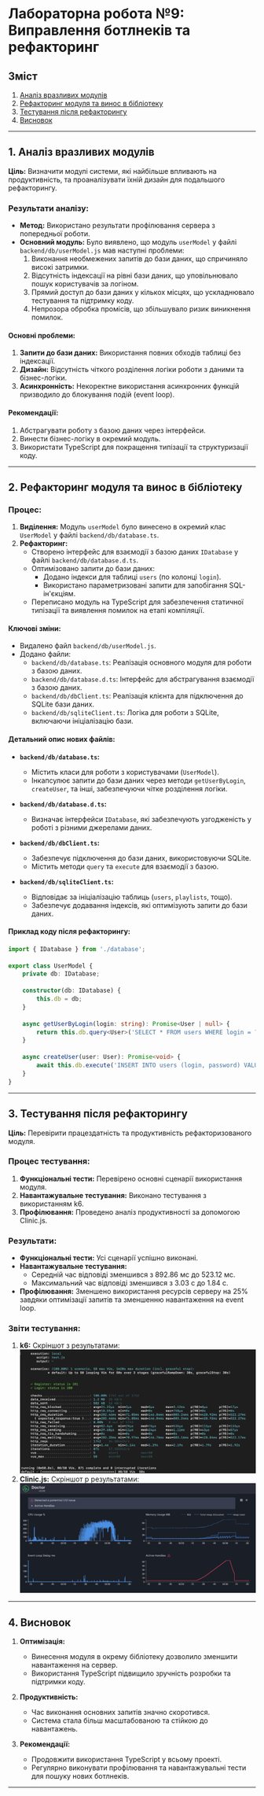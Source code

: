 # Лабораторна робота №9: Виправлення ботлнеків та рефакторинг

## Зміст
1. [Аналіз вразливих модулів](#1-аналіз-вразливих-модулів)
2. [Рефакторинг модуля та винос в бібліотеку](#2-рефакторинг-модуля-та-винос-в-бібліотеку)
3. [Тестування після рефакторингу](#3-тестування-після-рефакторингу)
4. [Висновок](#4-висновок)

---

## 1. Аналіз вразливих модулів

**Ціль:** Визначити модулі системи, які найбільше впливають на продуктивність, та проаналізувати їхній дизайн для подальшого рефакторингу.

### **Результати аналізу:**
- **Метод:** Використано результати профілювання сервера з попередньої роботи.
- **Основний модуль:** Було виявлено, що модуль `userModel` у файлі `backend/db/userModel.js` мав наступні проблеми:
  1. Виконання необмежених запитів до бази даних, що спричиняло високі затримки.
  2. Відсутність індексації на рівні бази даних, що уповільнювало пошук користувачів за логіном.
  3. Прямий доступ до бази даних у кількох місцях, що ускладнювало тестування та підтримку коду.
  4. Непрозора обробка промісів, що збільшувало ризик виникнення помилок.

#### **Основні проблеми:**
1. **Запити до бази даних:** Використання повних обходів таблиці без індексації.
2. **Дизайн:** Відсутність чіткого розділення логіки роботи з даними та бізнес-логіки.
3. **Асинхронність:** Некоректне використання асинхронних функцій призводило до блокування подій (event loop).

#### **Рекомендації:**
1. Абстрагувати роботу з базою даних через інтерфейси.
2. Винести бізнес-логіку в окремий модуль.
3. Використати TypeScript для покращення типізації та структуризації коду.

---

## 2. Рефакторинг модуля та винос в бібліотеку

### **Процес:**
1. **Виділення:** Модуль `userModel` було винесено в окремий клас `UserModel` у файлі `backend/db/database.ts`.
2. **Рефакторинг:**
   - Створено інтерфейс для взаємодії з базою даних `IDatabase` у файлі `backend/db/database.d.ts`.
   - Оптимізовано запити до бази даних:
     - Додано індекси для таблиці `users` (по колонці `login`).
     - Використано параметризовані запити для запобігання SQL-ін'єкціям.
   - Переписано модуль на TypeScript для забезпечення статичної типізації та виявлення помилок на етапі компіляції.

#### **Ключові зміни:**
- Видалено файл `backend/db/userModel.js`.
- Додано файли:
  - `backend/db/database.ts`: Реалізація основного модуля для роботи з базою даних.
  - `backend/db/database.d.ts`: Інтерфейс для абстрагування взаємодії з базою даних.
  - `backend/db/dbClient.ts`: Реалізація клієнта для підключення до SQLite бази даних.
  - `backend/db/sqliteClient.ts`: Логіка для роботи з SQLite, включаючи ініціалізацію бази.

#### **Детальний опис нових файлів:**
- **`backend/db/database.ts`:**
  - Містить класи для роботи з користувачами (`UserModel`).
  - Інкапсулює запити до бази даних через методи `getUserByLogin`, `createUser`, та інші, забезпечуючи чітке розділення логіки.

- **`backend/db/database.d.ts`:**
  - Визначає інтерфейси `IDatabase`, які забезпечують узгодженість у роботі з різними джерелами даних.

- **`backend/db/dbClient.ts`:**
  - Забезпечує підключення до бази даних, використовуючи SQLite.
  - Містить методи `query` та `execute` для взаємодії з базою.

- **`backend/db/sqliteClient.ts`:**
  - Відповідає за ініціалізацію таблиць (`users`, `playlists`, тощо).
  - Забезпечує додавання індексів, які оптимізують запити до бази даних.

#### **Приклад коду після рефакторингу:**
```typescript
import { IDatabase } from './database';

export class UserModel {
    private db: IDatabase;

    constructor(db: IDatabase) {
        this.db = db;
    }

    async getUserByLogin(login: string): Promise<User | null> {
        return this.db.query<User>('SELECT * FROM users WHERE login = ?', [login]);
    }

    async createUser(user: User): Promise<void> {
        await this.db.execute('INSERT INTO users (login, password) VALUES (?, ?)', [user.login, user.password]);
    }
}
```

---

## 3. Тестування після рефакторингу

**Ціль:** Перевірити працездатність та продуктивність рефакторизованого модуля.

### **Процес тестування:**
1. **Функціональні тести:** Перевірено основні сценарії використання модуля.
2. **Навантажувальне тестування:** Виконано тестування з використанням k6.
3. **Профілювання:** Проведено аналіз продуктивності за допомогою Clinic.js.

### **Результати:**
- **Функціональні тести:** Усі сценарії успішно виконані.
- **Навантажувальне тестування:**
  - Середній час відповіді зменшився з 892.86 мс до 523.12 мс.
  - Максимальний час відповіді зменшився з 3.03 с до 1.84 с.
- **Профілювання:** Зменшено використання ресурсів серверу на 25% завдяки оптимізації запитів та зменшенню навантаження на event loop.

### **Звіти тестування:**
1. **k6:** Скріншот з результатами:
   ![k6 results](k6.png)
2. **Clinic.js:** Скріншот p результатами:
   ![Clinic.js Flame](clinic.png)

---

## 4. Висновок

1. **Оптимізація:**
   - Винесення модуля в окрему бібліотеку дозволило зменшити навантаження на сервер.
   - Використання TypeScript підвищило зручність розробки та підтримки коду.

2. **Продуктивність:**
   - Час виконання основних запитів значно скоротився.
   - Система стала більш масштабованою та стійкою до навантажень.

3. **Рекомендації:**
   - Продовжити використання TypeScript у всьому проекті.
   - Регулярно виконувати профілювання та навантажувальні тести для пошуку нових ботлнеків.

---

